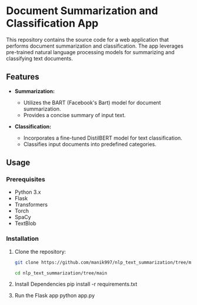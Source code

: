 # Document Summarization and Classification App

This repository contains the source code for a web application that performs document summarization and classification. The app leverages pre-trained natural language processing models for summarizing and classifying text documents.

## Features

- **Summarization:**
  - Utilizes the BART (Facebook's Bart) model for document summarization.
  - Provides a concise summary of input text.

- **Classification:**
  - Incorporates a fine-tuned DistilBERT model for text classification.
  - Classifies input documents into predefined categories.

## Usage

### Prerequisites

- Python 3.x
- Flask
- Transformers
- Torch
- SpaCy
- TextBlob

### Installation

1. Clone the repository:
   ```bash
   git clone https://github.com/manik997/nlp_text_summarization/tree/main
   
   cd nlp_text_summarization/tree/main
   
2. Install Dependencies
   pip install -r requirements.txt

3. Run the Flask app
   python app.py
